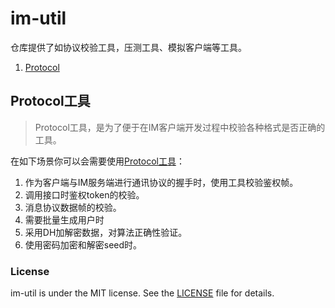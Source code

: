# im-util
仓库提供了如协议校验工具，压测工具、模拟客户端等工具。
1. [Protocol](#Protocol工具)

## Protocol工具
> Protocol工具，是为了便于在IM客户端开发过程中校验各种格式是否正确的工具。

在如下场景你可以会需要使用[Protocol工具](protocol/README.md)：
1. 作为客户端与IM服务端进行通讯协议的握手时，使用工具校验鉴权帧。
2. 调用接口时鉴权token的校验。
3. 消息协议数据帧的校验。
4. 需要批量生成用户时
5. 采用DH加解密数据，对算法正确性验证。
6. 使用密码加密和解密seed时。

### License

im-util is under the MIT license. See the [LICENSE](LICENSE) file for details.

